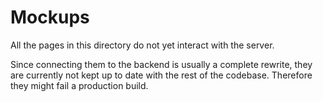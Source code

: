 # Mockups

All the pages in this directory do not yet interact with the server.

Since connecting them to the backend is usually a complete rewrite, they are
currently not kept up to date with the rest of the codebase. Therefore they
might fail a production build.
